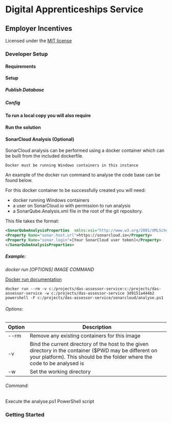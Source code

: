 # Digital Apprenticeships Service

## Employer Incentives

Licensed under the [MIT license](https://github.com/SkillsFundingAgency/das-employer-incentives/blob/master/LICENSE)

### Developer Setup

#### Requirements


#### Setup


##### Publish Database


##### Config


#### To run a local copy you will also require 


#### Run the solution


#### SonarCloud Analysis (Optional)

SonarCloud analysis can be performed using a docker container which can be built from the included dockerfile.

    Docker must be running Windows containers in this instance

An example of the docker run command to analyse the code base can be found below. 

For this docker container to be successfully created you will need:
* docker running Windows containers
* a user on SonarCloud.io with permission to run analysis
* a SonarQube.Analysis.xml file in the root of the git repository.

This file takes the format:

```xml
<SonarQubeAnalysisProperties  xmlns:xsi="http://www.w3.org/2001/XMLSchema-instance" xmlns:xsd="http://www.w3.org/2001/XMLSchema" xmlns="http://www.sonarsource.com/msbuild/integration/2015/1">
<Property Name="sonar.host.url">https://sonarcloud.io</Property>
<Property Name="sonar.login">[Your SonarCloud user token]</Property>
</SonarQubeAnalysisProperties>
```     

##### Example:

_docker run [OPTIONS] IMAGE COMMAND_

[Docker run documentation](https://docs.docker.com/engine/reference/commandline/run/)

```docker run --rm -v c:/projects/das-assessor-service:c:/projects/das-assessor-service -w c:/projects/das-assessor-service 3d9151a444b2 powershell -F c:/projects/das-assessor-service/sonarcloud/analyse.ps1```

###### Options:

|Option|Description|
|---|---|
|--rm| Remove any existing containers for this image
|-v| Bind the current directory of the host to the given directory in the container ($PWD may be different on your platform). This should be the folder where the code to be analysed is
|-w| Set the working directory

###### Command:

Execute the analyse.ps1 PowerShell script	    

### Getting Started
